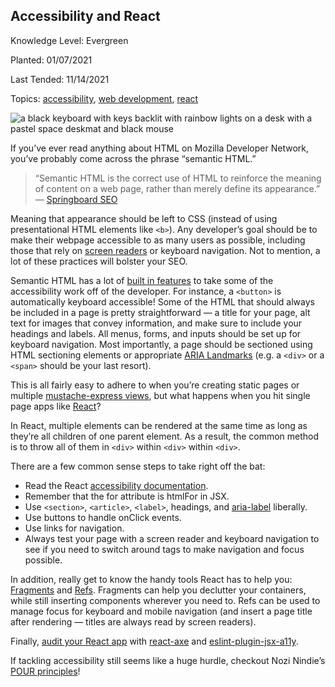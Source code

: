 ## Accessibility and React

Knowledge Level: Evergreen

Planted: 01/07/2021

Last Tended: 11/14/2021

Topics: [accessibility](/topic.html?topic=accessibility), [web development](/topic.html?topic=webDevelopment), [react](/topic.html?topic=react)

![a black keyboard with keys backlit with rainbow lights on a desk with a pastel space deskmat and black mouse](https://images.abbeyperini.com/accessibility/keyboard.png)

If you’ve ever read anything about HTML on Mozilla Developer Network, you’ve probably come across the phrase “semantic HTML.”

> “Semantic HTML is the correct use of HTML to reinforce the meaning of content on a web page, rather than merely define its appearance.” — [Springboard SEO](http://www.springboardseo.com/resources/what-is/semantic-html.html)

Meaning that appearance should be left to CSS (instead of using presentational HTML elements like `<b>`). Any developer’s goal should be to make their webpage accessible to as many users as possible, including those that rely on [screen readers](https://webaim.org/techniques/screenreader/) or keyboard navigation. Not to mention, a lot of these practices will bolster your SEO.

Semantic HTML has a lot of [built in features](https://developer.mozilla.org/en-US/docs/Learn/Accessibility/HTML) to take some of the accessibility work off of the developer. For instance, a `<button>` is automatically keyboard accessible! Some of the HTML that should always be included in a page is pretty straightforward — a title for your page, alt text for images that convey information, and make sure to include your headings and labels. All menus, forms, and inputs should be set up for keyboard navigation. Most importantly, a page should be sectioned using HTML sectioning elements or appropriate [ARIA Landmarks](https://www.w3.org/TR/wai-aria-practices/examples/landmarks/HTML5.html) (e.g. a `<div>` or a `<span>` should be your last resort).

This is all fairly easy to adhere to when you’re creating static pages or multiple [mustache-express views](https://www.npmjs.com/package/mustache-express), but what happens when you hit single page apps like [React](https://reactjs.org/)?

In React, multiple elements can be rendered at the same time as long as they’re all children of one parent element. As a result, the common method is to throw all of them in `<div>` within `<div>` within `<div>`.

There are a few common sense steps to take right off the bat:

* Read the React [accessibility documentation](https://reactjs.org/docs/accessibility.html).
* Remember that the for attribute is htmlFor in JSX.
* Use `<section>`, `<article>`, `<label>`, headings, and [aria-label](https://developer.mozilla.org/en-US/docs/Web/Accessibility/ARIA/ARIA_Techniques/Using_the_aria-label_attribute) liberally.
* Use buttons to handle onClick events.
* Use links for navigation.
* Always test your page with a screen reader and keyboard navigation to see if you need to switch around tags to make navigation and focus possible.

In addition, really get to know the handy tools React has to help you: [Fragments](https://reactjs.org/docs/fragments.html) and [Refs](https://reactjs.org/docs/refs-and-the-dom.html). Fragments can help you declutter your containers, while still inserting components wherever you need to. Refs can be used to manage focus for keyboard and mobile navigation (and insert a page title after rendering — titles are always read by screen readers).

Finally, [audit your React app](https://web.dev/accessibility-auditing-react/) with [react-axe](https://github.com/dequelabs/react-axe) and [eslint-plugin-jsx-a11y](https://github.com/jsx-eslint/eslint-plugin-jsx-a11y).

If tackling accessibility still seems like a huge hurdle, checkout Nozi Nindie’s [POUR principles](https://medium.com/the-school-of-do/making-accessibility-accessible-the-pour-principles-f5ad21eda12f)!
